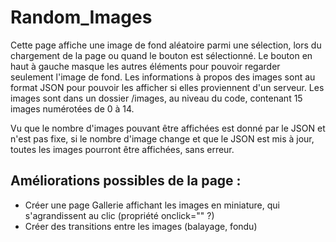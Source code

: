 # Random_Images

Cette page affiche une image de fond aléatoire parmi une sélection, lors du chargement de la page ou quand le bouton est sélectionné.
Le bouton en haut à gauche masque les autres éléments pour pouvoir regarder seulement l'image de fond.
Les informations à propos des images sont au format JSON pour pouvoir les afficher si elles proviennent d'un serveur.
Les images sont dans un dossier /images, au niveau du code, contenant 15 images numérotées de 0 à 14.

Vu que le nombre d'images pouvant être affichées est donné par le JSON et n'est pas fixe, si le nombre d'image change et que le JSON est mis à jour, toutes les images pourront être affichées, sans erreur.

## Améliorations possibles de la page :

- Créer une page Gallerie affichant les images en miniature, qui s'agrandissent au clic (propriété onclick="" ?)
- Créer des transitions entre les images (balayage, fondu)
